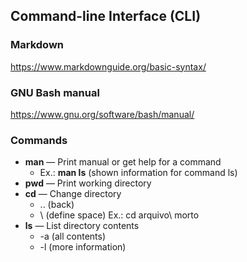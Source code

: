 ## Command-line Interface (CLI)

### Markdown
https://www.markdownguide.org/basic-syntax/

### GNU Bash manual
https://www.gnu.org/software/bash/manual/

### Commands
* **man** — Print manual or get help for a command
    * Ex.: **man ls** (shown information for command ls)
* **pwd** — Print working directory
* **cd**  — Change directory
    * .. (back)
    * \ (define space) Ex.: cd arquivo\ morto
* **ls** — List directory contents
    * -a (all contents)
    * -l (more information)
